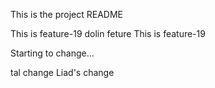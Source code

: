 This is the project README

This is feature-19
dolin feture
This is feature-19

Starting to change...

tal change
Liad's change